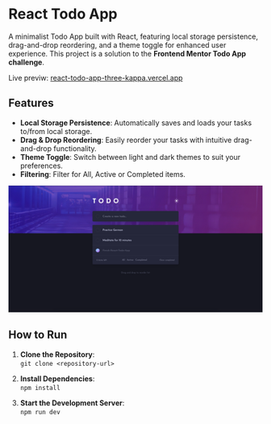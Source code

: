 # React Todo App

A minimalist Todo App built with React, featuring local storage persistence, drag-and-drop reordering, and a theme toggle for enhanced user experience. This project is a solution to the **Frontend Mentor Todo App challenge**.

Live previw: [react-todo-app-three-kappa.vercel.app](react-todo-app-three-kappa.vercel.app)

## Features

- **Local Storage Persistence**: Automatically saves and loads your tasks to/from local storage.
- **Drag & Drop Reordering**: Easily reorder your tasks with intuitive drag-and-drop functionality.
- **Theme Toggle**: Switch between light and dark themes to suit your preferences.
- **Filtering**: Filter for All, Active or Completed items.

![Todo App](screenshot.png?raw=true "Todo App")

## How to Run

1. **Clone the Repository**:  
   `git clone <repository-url>`

2. **Install Dependencies**:  
   `npm install`

3. **Start the Development Server**:  
   `npm run dev`
